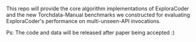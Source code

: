 This repo will provide the core algorithm implementations of ExploraCoder and the new Torchdata-Manual benchmarks we constructed for evaluating ExploraCoder's performance on multi-unseen-API invocations.

Ps: The code and data will be released after paper being accepted :)
